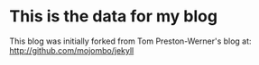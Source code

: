 # This is the data for my blog

This blog was initially forked from Tom Preston-Werner's blog at: 
http://github.com/mojombo/jekyll 
